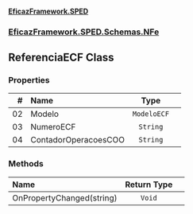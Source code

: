#### [EficazFramework.SPED](EficazFrameworkSPED.md 'EficazFramework SPED')
### [EficazFramework.SPED.Schemas.NFe](EficazFramework.SPED.Schemas.NFe.md 'EficazFramework.SPED.Schemas.NFe')

## ReferenciaECF Class
### Properties

| # | Name | Type | |
| ---: | :--- | :---: | :--- |
| 02 | Modelo | `ModeloECF` |  |
| 03 | NumeroECF | `String` |  |
| 04 | ContadorOperacoesCOO | `String` |  |
### Methods

| Name | Return Type | |
| :--- | :---: | :--- |
| OnPropertyChanged(string) | `Void` |  |

